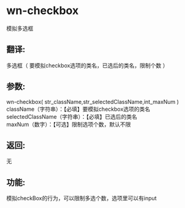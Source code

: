 # wn-checkbox
模拟多选框
## 翻译:
多选框（ 要模拟checkbox选项的类名，已选后的类名，限制个数 ）
## 参数:
wn-checkbox( str_className,str_selectedClassName,int_maxNum )  </br>
className（字符串）：【必填】要模拟checkbox选项的类名 </br>
selectedClassName（字符串）：【必填】已选后的类名 </br>
maxNum（数字）：【可选】限制选项个数，默认不限
## 返回:
无
## 功能:
模拟checkBox的行为，可以限制多选个数，选项里可以有input
